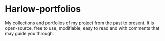 # Harlow-portfolios
My collections and portfolios of my project from the past to present. It is open-source, free to use, modifiable, easy to read and with comments that may guide you through.
